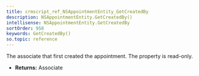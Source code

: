 ```yaml
---
title: crmscript_ref_NSAppointmentEntity_GetCreatedBy
description: NSAppointmentEntity.GetCreatedBy()
intellisense: NSAppointmentEntity.GetCreatedBy
sortOrder: 958
keywords: GetCreatedBy()
so.topic: reference
---
```



The associate that first created the appointment. The property is read-only.



* **Returns:** Associate


